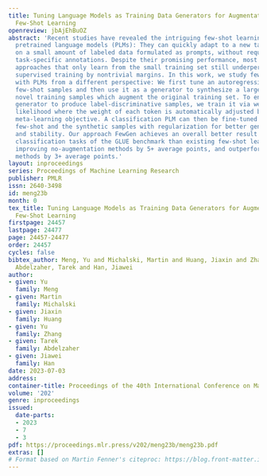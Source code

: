 ```yaml
---
title: Tuning Language Models as Training Data Generators for Augmentation-Enhanced
  Few-Shot Learning
openreview: jbAjEhBuOZ
abstract: 'Recent studies have revealed the intriguing few-shot learning ability of
  pretrained language models (PLMs): They can quickly adapt to a new task when fine-tuned
  on a small amount of labeled data formulated as prompts, without requiring abundant
  task-specific annotations. Despite their promising performance, most existing few-shot
  approaches that only learn from the small training set still underperform fully
  supervised training by nontrivial margins. In this work, we study few-shot learning
  with PLMs from a different perspective: We first tune an autoregressive PLM on the
  few-shot samples and then use it as a generator to synthesize a large amount of
  novel training samples which augment the original training set. To encourage the
  generator to produce label-discriminative samples, we train it via weighted maximum
  likelihood where the weight of each token is automatically adjusted based on a discriminative
  meta-learning objective. A classification PLM can then be fine-tuned on both the
  few-shot and the synthetic samples with regularization for better generalization
  and stability. Our approach FewGen achieves an overall better result across seven
  classification tasks of the GLUE benchmark than existing few-shot learning methods,
  improving no-augmentation methods by 5+ average points, and outperforming augmentation
  methods by 3+ average points.'
layout: inproceedings
series: Proceedings of Machine Learning Research
publisher: PMLR
issn: 2640-3498
id: meng23b
month: 0
tex_title: Tuning Language Models as Training Data Generators for Augmentation-Enhanced
  Few-Shot Learning
firstpage: 24457
lastpage: 24477
page: 24457-24477
order: 24457
cycles: false
bibtex_author: Meng, Yu and Michalski, Martin and Huang, Jiaxin and Zhang, Yu and
  Abdelzaher, Tarek and Han, Jiawei
author:
- given: Yu
  family: Meng
- given: Martin
  family: Michalski
- given: Jiaxin
  family: Huang
- given: Yu
  family: Zhang
- given: Tarek
  family: Abdelzaher
- given: Jiawei
  family: Han
date: 2023-07-03
address: 
container-title: Proceedings of the 40th International Conference on Machine Learning
volume: '202'
genre: inproceedings
issued:
  date-parts:
  - 2023
  - 7
  - 3
pdf: https://proceedings.mlr.press/v202/meng23b/meng23b.pdf
extras: []
# Format based on Martin Fenner's citeproc: https://blog.front-matter.io/posts/citeproc-yaml-for-bibliographies/
---
```

